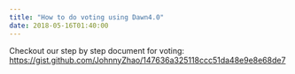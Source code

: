 ```yaml
---
title: "How to do voting using Dawn4.0"
date: 2018-05-16T01:40:00
---
```


Checkout our step by step document for voting: https://gist.github.com/JohnnyZhao/147636a325118ccc51da48e9e8e68de7
